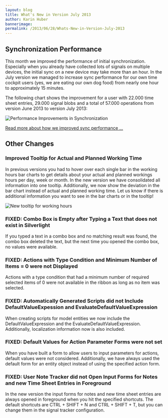 ```yaml
---
layout: blog
title: What's New in Version July 2013
author: Karin Huber
bannerimage: 
permalink: /2013/06/28/Whats-New-in-Version-July-2013
---
```


<h2 xmlns="http://www.w3.org/1999/xhtml">Synchronization Performance</h2><p xmlns="http://www.w3.org/1999/xhtml">This month we improved the performance of initial synchronization. Especially when you already have collected lots of signals on multiple devices, the initial sync on a new device may take more than an hour. In the July version we managed to increase sync performance for our own time cockpit users (yes, we are eating our own dog food) from nearly one hour to approximately 15 minutes.</p><p xmlns="http://www.w3.org/1999/xhtml">The following chart shows the improvement for a user with 22.000 time sheet entries, 29.000 signal blobs and a total of 57.000 operations from version June 2013 to version July 2013:</p><p xmlns="http://www.w3.org/1999/xhtml">
  <img src="{{site.baseurl}}images/blog/2013/06/SyncPerfCustomerA.png" alt="Performance Improvements in Synchronization" title="Performance Improvements in Synchronization" />
</p><p xmlns="http://www.w3.org/1999/xhtml">
  <a href="/blog/2013/06/25/Faster-Synchronization-in-Time-Cockpit-July-2013" title="Improved Synchronization Performance">Read more about how we improved sync performance ...</a>
</p><h2 xmlns="http://www.w3.org/1999/xhtml">Other Changes</h2><h3 xmlns="http://www.w3.org/1999/xhtml">Improved Tooltip for Actual and Planned Working Time</h3><p xmlns="http://www.w3.org/1999/xhtml">In previous versions you had to hover over each single bar in the working hours bar charts to get details about your actual and planned workings hours per day, week or month. In the new version we have consolidated all information into one tooltip. Additionally, we now show the deviation in the bar chart instead of actual and planned working time. Let us know if there is additional information you want to see in the bar charts or in the tooltip!</p><p xmlns="http://www.w3.org/1999/xhtml">
  <img src="{{site.baseurl}}images/blog/2013/06/WorkingHoursTooltip.png" alt="New tooltip for working hours" title="New tooltip for working hours" />
</p><h3 xmlns="http://www.w3.org/1999/xhtml">FIXED: Combo Box is Empty after Typing a Text that does not exist in Silverlight</h3><p xmlns="http://www.w3.org/1999/xhtml">If you typed a text in a combo box and no matching result was found, the combo box deleted the text, but the next time you opened the combo box, no values were available.</p><h3 xmlns="http://www.w3.org/1999/xhtml">FIXED: Actions with Type Condition and Minimum Number of Items = 0 were not Displayed</h3><p xmlns="http://www.w3.org/1999/xhtml">Actions with a type condition that had a minimum number of required selected items of 0 were not available in the ribbon as long as no item was selected.</p><h3 xmlns="http://www.w3.org/1999/xhtml">FIXED: Automatically Generated Scripts did not Include DefaultValueExpession and EvaluateDefaultValueExpression</h3><p xmlns="http://www.w3.org/1999/xhtml">When creating scripts for model entities we now include the DefaultValueExpression and the EvaluateDefaultValueExpression. Additionally, localization information now is also included.</p><h3 xmlns="http://www.w3.org/1999/xhtml">FIXED: Default Values for Action Parameter Forms were not set</h3><p xmlns="http://www.w3.org/1999/xhtml">When you have built a form to allow users to input parameters for actions, default values were not considered. Additionally, we have always used the default form for an entity object instead of using the specified action form.</p><h3 xmlns="http://www.w3.org/1999/xhtml">FIXED: User Note Tracker did not Open Input Forms for Notes and new Time Sheet Entries in Foreground</h3><p xmlns="http://www.w3.org/1999/xhtml">In the new version the input forms for notes and new time sheet entries are always opened in foreground when you hit the specified shortcuts. The default shortcuts are CTRL + SHIFT + N and CTRL + SHIFT + T, but you can change them in the signal tracker configuration.</p>